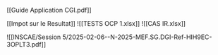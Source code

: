 
[[Guide Application CGI.pdf]]

[[Impot sur le Resultat]]
![[TESTS OCP 1.xlsx]]
![[CAS IR.xlsx]]

![[INSCAE/Session 5/2025-02-06--N-2025-MEF.SG.DGI-Ref-HIH9EC-3OPLT3.pdf]]